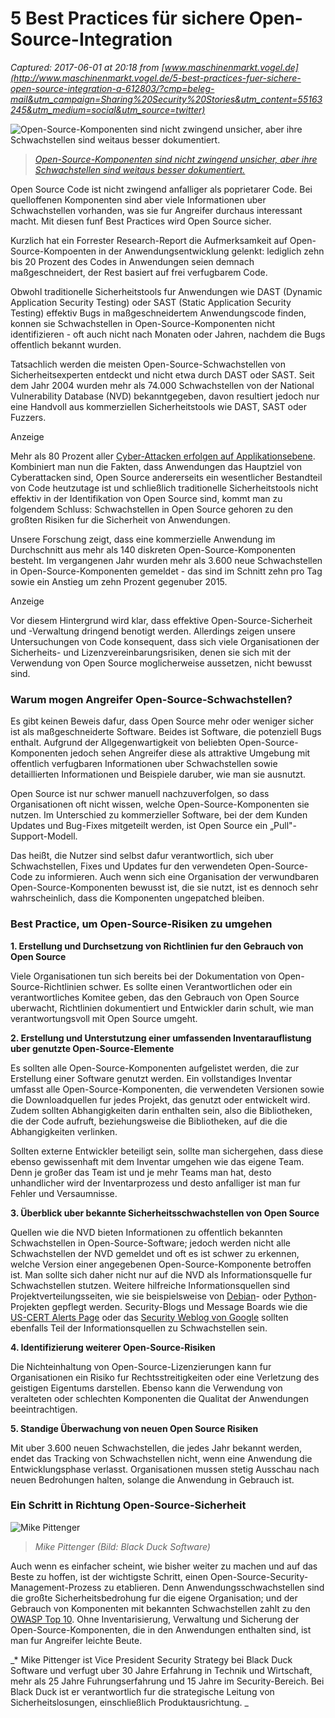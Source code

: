 # 5 Best Practices für sichere Open-Source-Integration

_Captured: 2017-06-01 at 20:18 from [www.maschinenmarkt.vogel.de](http://www.maschinenmarkt.vogel.de/5-best-practices-fuer-sichere-open-source-integration-a-612803/?cmp=beleg-mail&utm_campaign=Sharing%20Security%20Stories&utm_content=55163245&utm_medium=social&utm_source=twitter)_

![Open-Source-Komponenten sind nicht zwingend unsicher, aber ihre Schwachstellen sind weitaus besser dokumentiert.](http://images.vogel.de/vogelonline/bdb/1236900/1236938/41.jpg)

> _[Open-Source-Komponenten sind nicht zwingend unsicher, aber ihre Schwachstellen sind weitaus besser dokumentiert.](http://www.maschinenmarkt.vogel.de/index.cfm?pid=11048&pk=1236938&type=article&fk=612803)_

Open Source Code ist nicht zwingend anfalliger als poprietarer Code. Bei quelloffenen Komponenten sind aber viele Informationen uber Schwachstellen vorhanden, was sie fur Angreifer durchaus interessant macht. Mit diesen funf Best Practices wird Open Source sicher.

Kurzlich hat ein Forrester Research-Report die Aufmerksamkeit auf Open-Source-Kompoenten in der Anwendungsentwicklung gelenkt: lediglich zehn bis 20 Prozent des Codes in Anwendungen seien demnach maßgeschneidert, der Rest basiert auf frei verfugbarem Code.

Obwohl traditionelle Sicherheitstools fur Anwendungen wie DAST (Dynamic Application Security Testing) oder SAST (Static Application Security Testing) effektiv Bugs in maßgeschneidertem Anwendungscode finden, konnen sie Schwachstellen in Open-Source-Komponenten nicht identifizieren - oft auch nicht nach Monaten oder Jahren, nachdem die Bugs offentlich bekannt wurden.

Tatsachlich werden die meisten Open-Source-Schwachstellen von Sicherheitsexperten entdeckt und nicht etwa durch DAST oder SAST. Seit dem Jahr 2004 wurden mehr als 74.000 Schwachstellen von der National Vulnerability Database (NVD) bekanntgegeben, davon resultiert jedoch nur eine Handvoll aus kommerziellen Sicherheitstools wie DAST, SAST oder Fuzzers.

Anzeige

Mehr als 80 Prozent aller [Cyber-Attacken erfolgen auf Applikationsebene](https://www.blackducksoftware.com/sites/default/files/images/Downloads/Guides/USA/DIYGuide_Gd_UL.pdf). Kombiniert man nun die Fakten, dass Anwendungen das Hauptziel von Cyberattacken sind, Open Source andererseits ein wesentlicher Bestandteil von Code heutzutage ist und schließlich traditionelle Sicherheitstools nicht effektiv in der Identifikation von Open Source sind, kommt man zu folgendem Schluss: Schwachstellen in Open Source gehoren zu den großten Risiken fur die Sicherheit von Anwendungen.

Unsere Forschung zeigt, dass eine kommerzielle Anwendung im Durchschnitt aus mehr als 140 diskreten Open-Source-Komponenten besteht. Im vergangenen Jahr wurden mehr als 3.600 neue Schwachstellen in Open-Source-Komponenten gemeldet - das sind im Schnitt zehn pro Tag sowie ein Anstieg um zehn Prozent gegenuber 2015.

Anzeige

Vor diesem Hintergrund wird klar, dass effektive Open-Source-Sicherheit und -Verwaltung dringend benotigt werden. Allerdings zeigen unsere Untersuchungen von Code konsequent, dass sich viele Organisationen der Sicherheits- und Lizenzvereinbarungsrisiken, denen sie sich mit der Verwendung von Open Source moglicherweise aussetzen, nicht bewusst sind.

### Warum mogen Angreifer Open-Source-Schwachstellen?

Es gibt keinen Beweis dafur, dass Open Source mehr oder weniger sicher ist als maßgeschneiderte Software. Beides ist Software, die potenziell Bugs enthalt. Aufgrund der Allgegenwartigkeit von beliebten Open-Source-Komponenten jedoch sehen Angreifer diese als attraktive Umgebung mit offentlich verfugbaren Informationen uber Schwachstellen sowie detaillierten Informationen und Beispiele daruber, wie man sie ausnutzt.

Open Source ist nur schwer manuell nachzuverfolgen, so dass Organisationen oft nicht wissen, welche Open-Source-Komponenten sie nutzen. Im Unterschied zu kommerzieller Software, bei der dem Kunden Updates und Bug-Fixes mitgeteilt werden, ist Open Source ein „Pull"-Support-Modell.

Das heißt, die Nutzer sind selbst dafur verantwortlich, sich uber Schwachstellen, Fixes und Updates fur den verwendeten Open-Source-Code zu informieren. Auch wenn sich eine Organisation der verwundbaren Open-Source-Komponenten bewusst ist, die sie nutzt, ist es dennoch sehr wahrscheinlich, dass die Komponenten ungepatched bleiben.

### Best Practice, um Open-Source-Risiken zu umgehen

**1\. Erstellung und Durchsetzung von Richtlinien fur den Gebrauch von Open Source**

Viele Organisationen tun sich bereits bei der Dokumentation von Open-Source-Richtlinien schwer. Es sollte einen Verantwortlichen oder ein verantwortliches Komitee geben, das den Gebrauch von Open Source uberwacht, Richtlinien dokumentiert und Entwickler darin schult, wie man verantwortungsvoll mit Open Source umgeht.

**2\. Erstellung und Unterstutzung einer umfassenden Inventarauflistung uber genutzte Open-Source-Elemente**

Es sollten alle Open-Source-Komponenten aufgelistet werden, die zur Erstellung einer Software genutzt werden. Ein vollstandiges Inventar umfasst alle Open-Source-Komponenten, die verwendeten Versionen sowie die Downloadquellen fur jedes Projekt, das genutzt oder entwickelt wird. Zudem sollten Abhangigkeiten darin enthalten sein, also die Bibliotheken, die der Code aufruft, beziehungsweise die Bibliotheken, auf die die Abhangigkeiten verlinken.

Sollten externe Entwickler beteiligt sein, sollte man sichergehen, dass diese ebenso gewissenhaft mit dem Inventar umgehen wie das eigene Team. Denn je großer das Team ist und je mehr Teams man hat, desto unhandlicher wird der Inventarprozess und desto anfalliger ist man fur Fehler und Versaumnisse.

**3\. Überblick uber bekannte Sicherheitsschwachstellen von Open Source**

Quellen wie die NVD bieten Informationen zu offentlich bekannten Schwachstellen in Open-Source-Software; jedoch werden nicht alle Schwachstellen der NVD gemeldet und oft es ist schwer zu erkennen, welche Version einer angegebenen Open-Source-Komponente betroffen ist. Man sollte sich daher nicht nur auf die NVD als Informationsquelle fur Schwachstellen stutzen. Weitere hilfreiche Informationsquellen sind Projektverteilungsseiten, wie sie beispielsweise von [Debian](https://www.debian.org/security/)\- oder [Python](http://bugs.python.org/)-Projekten gepflegt werden. Security-Blogs und Message Boards wie die [US-CERT Alerts Page](https://www.us-cert.gov/ncas/alerts) oder das [Security Weblog von Google](https://security.googleblog.com/) sollten ebenfalls Teil der Informationsquellen zu Schwachstellen sein.

**4\. Identifizierung weiterer Open-Source-Risiken**

Die Nichteinhaltung von Open-Source-Lizenzierungen kann fur Organisationen ein Risiko fur Rechtsstreitigkeiten oder eine Verletzung des geistigen Eigentums darstellen. Ebenso kann die Verwendung von veralteten oder schlechten Komponenten die Qualitat der Anwendungen beeintrachtigen.

**5\. Standige Überwachung von neuen Open Source Risiken**

Mit uber 3.600 neuen Schwachstellen, die jedes Jahr bekannt werden, endet das Tracking von Schwachstellen nicht, wenn eine Anwendung die Entwicklungsphase verlasst. Organisationen mussen stetig Ausschau nach neuen Bedrohungen halten, solange die Anwendung in Gebrauch ist.

### Ein Schritt in Richtung Open-Source-Sicherheit

![Mike Pittenger](http://images.vogel.de/vogelonline/bdb/1236900/1236939/27.jpg)

> _Mike Pittenger (Bild: Black Duck Software)_

Auch wenn es einfacher scheint, wie bisher weiter zu machen und auf das Beste zu hoffen, ist der wichtigste Schritt, einen Open-Source-Security-Management-Prozess zu etablieren. Denn Anwendungsschwachstellen sind die großte Sicherheitsbedrohung fur die eigene Organisation; und der Gebrauch von Komponenten mit bekannten Schwachstellen zahlt zu den [OWASP Top 10](https://www.owasp.org/index.php/Category:OWASP_Top_Ten_Project). Ohne Inventarisierung, Verwaltung und Sicherung der Open-Source-Komponenten, die in den Anwendungen enthalten sind, ist man fur Angreifer leichte Beute.

_* Mike Pittenger ist Vice President Security Strategy bei Black Duck Software und verfugt uber 30 Jahre Erfahrung in Technik und Wirtschaft, mehr als 25 Jahre Fuhrungserfahrung und 15 Jahre im Security-Bereich. Bei Black Duck ist er verantwortlich fur die strategische Leitung von Sicherheitslosungen, einschließlich Produktausrichtung. _
